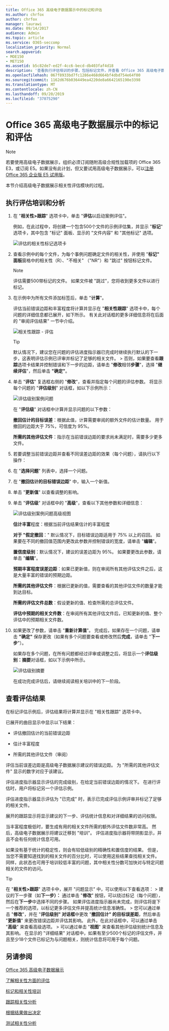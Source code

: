 ```yaml
---
title: Office 365 高级电子数据展示中的标记和评估
ms.author: chrfox
author: chrfox
manager: laurawi
ms.date: 09/14/2017
audience: Admin
ms.topic: article
ms.service: O365-seccomp
localization_priority: Normal
search.appverid:
- MOE150
- MET150
ms.assetid: b5c82de7-ed2f-4cc6-becd-db403faf4d18
description: '查看执行评估培训的步骤，包括标记文件，并查看 Office 365 高级电子数据展示中的评估结果。 '
ms.openlocfilehash: 067f8933bd7fc1286e468d664bf4dbd754e64f00
ms.sourcegitcommit: 1162d676b036449ea4220de8a6642165190e3398
ms.translationtype: MT
ms.contentlocale: zh-CN
ms.lasthandoff: 09/20/2019
ms.locfileid: "37075290"
---
```

# <a name="tagging-and-assessment-in-office-365-advanced-ediscovery"></a>Office 365 高级电子数据展示中的标记和评估

> [!NOTE]
> 若要使用高级电子数据展示，组织必须订阅随附高级合规性加载项的 Office 365 E3，或订阅 E5。如果没有此计划，但又要试用高级电子数据展示，可以[注册 Office 365 企业版 E5 试用版](https://go.microsoft.com/fwlink/p/?LinkID=698279)。 
  
本节介绍高级电子数据展示相关性评估模块的过程。 
  
## <a name="performing-assessment-training-and-analysis"></a>执行评估培训和分析

1. 在 "**相关性\>跟踪**" 选项卡中，单击 "**评估**以启动案例评估"。 
    
    例如，在此过程中，将创建一个包含500个文件的示例评估集，并显示 "**标记**" 选项卡，其中包含 "标记" 面板、显示的 "文件内容" 和 "其他标记" 选项。 
    
    ![评估的相关性标记选项卡](media/c8acf891-b1cd-4344-816c-eabb8cbbe742.png)
  
2. 查看示例中的每个文件，为每个事例问题确定文件的相关性，并使用 "**标记" 面板**窗格中的相关性（R）、"不相关" （"NR"）和 "跳过" 按钮标记文件。 
    
    > [!NOTE]
    >  评估需要500带标记的文件。 如果文件被 "跳过"，您将收到更多文件以进行标记。 
  
3. 在示例中为所有文件添加标签后，单击 "**计算**"。 
    
    评估当前错误边距和丰富程度将计算并显示在 "**相关性跟踪**" 选项卡中，每个问题的详细信息都已展开，如下所示。 有关此对话框的更多详细信息将在后面的 "审阅评估结果" 一节中介绍。 
    
    ![相关性跟踪 - 评估](media/da911ba5-8678-40d6-9ad5-fd0b058355c1.png)
  
    > [!TIP]
    > 默认情况下，建议您在问题的评估进度指示器已完成时继续执行默认的下一步，这表明评估示例已评审并标记了足够的相关文件。 > 否则，如果要查看**跟踪**选项卡结果并控制错误和下一步的边距，请单击 "**修改**相邻**步骤**"，选择 "**继续评估**"，然后单击 **"确定"**。 
  
1. 单击 "**评估**" 复选框右侧的 "**修改**"，查看并指定每个问题的评估参数。 将显示每个问题的 "**评估级别**" 对话框，如以下示例所示： 
    
    ![评估级别案例问题](media/b7113fef-d125-4617-ae1b-c9eb0bf79aec.png)
  
    在 "**评估级**" 对话框中计算并显示问题的以下参数： 
    
    **撤回估计的目标误差**：根据此值，计算需要审阅的额外文件的估计数量。 用于撤回的边距大于 75%，可信度为 95%。 
    
    **所需的其他评估文件**：指示在当前错误边距的要求尚未满足时，需要多少更多文件。 
    
2. 若要调整当前错误边距并查看不同误差边距的效果（每个问题），请执行以下操作：
    
1. 在 "**选择问题**" 列表中，选择一个问题。 
    
2. 在 "**撤回估计的目标错误边距**" 中，输入一个新值。
    
3. 单击 "**更新值**" 以查看调整的影响。 
    
3. 单击 "**评估级**" 对话框中的 "**高级**"，查看以下其他参数和详细信息： 
    
    ![评估级别案例问题高级视图](media/577d7e0e-95df-48c2-9dec-bdeab5e801d8.png)
  
    **估计丰富**程度：根据当前评估结果估计的丰富程度
    
    **对于 "假定撤回**：" 默认情况下，目标错误边距适用于 75% 以上的召回。 如果要在不同的撤回值范围内更改此参数并控制错误的宽度，请单击 "**编辑**"。 
    
    **置信度级别**：默认情况下，建议的误差边距为 95%。 如果要更改此参数，请单击 "**编辑**"。 
    
    **预期丰富程度误差边距**：如果已更新值，则在审阅所有其他评估文件之后，这是大量丰富的错误的预期边距。
    
    **所需的其他评估文件**：根据已更新的值，需要查看的其他评估文件的数量才能到达目标。
    
    **所需的评估文件总数**：假设更新的值、检查所需的总评估文件。
    
    **评估中预期的相关文件数**：在审阅所有其他评估文件后，已知更新的值、整个评估中的预期相关文件数。
    
4. 如果更改了参数，请单击 "**重新计算值**"。 完成后，如果存在一个问题，请单击 **"确定"** 保存更改（如果有多个问题要查看或修改然后**完成**，请单击 "**下一步**"）。 
    
    如果存在多个问题，在所有问题都经过评审或调整之后，将显示一个**评估级别：摘要**对话框，如以下示例中所示。 
    
    ![评估级别摘要](media/4997b46d-10a5-4abc-b3b2-7b75a370eb9e.png)
  
    在成功完成评估后，请继续阅读相关培训中的下一阶段。
    
## <a name="reviewing-assessment-results"></a>查看评估结果

在标记评估示例后，评估结果将计算并显示在 "相关性跟踪" 选项卡中。
  
已展开的曲目显示中显示以下结果： 
  
- 评估撤回估计的当前错误边距
    
- 估计丰富程度
    
- 所需的其他评估文件（审阅）
    
评估当前误差边距是高级电子数据展示建议的错误边距。 为 "所需的其他评估文件" 显示的数字对应于该建议。
  
评估进度指示器显示评估的完成级别，在给定当前错误边距的情况下。 在进行评估时，用户将标记另一个评估示例。
  
评估进度指示器显示评估为 "已完成" 时，表示已完成评估示例评审并标记了足够的相关文件。 
  
展开的跟踪显示将显示建议的下一步、评估统计信息和对详细结果的访问权限。
  
当丰富程度极低时，要生成有用的相关文件所需的额外评估文件数非常高。 然后，高级电子数据展示将建议迁移到 "培训"。 评估进度指示器将带阴影显示，并且不会有任何统计信息可用。 
  
如果没有基于统计的稳定性，则会有较低级别的精确性和置信度的结果。 但是，当您不需要知道找到的相关文件的百分比时，可以使用这些结果查找相关文件。 同样，此状态也可用于培训较低丰富的问题，其中相关性分数可加快对与特定问题相关的文件的访问。
  
> [!TIP]
> 在 "**相关性\>跟踪**" 选项卡中，展开 "问题显示" 中，可以使用以下查看选项： > 建议的下一步骤（如**下一步）：** 通过单击 "**修改**" 按钮，可以绕过标记（每个问题），然后在**下一步**中选择不同的步骤。 如果评估进度指示器尚未完成，则评估将是下一个推荐的选项，以标记更多评估文件并提高统计信息准确性。 > 您可以通过单击 "**修改**"，并在 "**评估级别" 对话框**中更改 "**撤回估计" 的目标误差距**，然后单击 "**更新值**" 来更改错误边距并评估其影响。 此外，在此对话框中，可以通过单击 "**高级**" 来查看高级选项。 > 可以通过单击 "**视图**" 来查看其他评估级别统计信息及其影响。 在显示的 "详细结果" 对话框中，如果有至少500个标记的评估文件，并且至少18个文件已标记为与问题相关，则统计信息将可用于每个问题。 
  
## <a name="see-also"></a>另请参阅

[Office 365 高级电子数据展示](office-365-advanced-ediscovery.md)
  
[了解相关性方面的评估](assessment-in-relevance-in-advanced-ediscovery.md)
  
[标记和相关性培训](tagging-and-relevance-training-in-advanced-ediscovery.md)
  
[跟踪相关性分析](track-relevance-analysis-in-advanced-ediscovery.md)
  
[根据结果做出决定](decision-based-on-the-results-in-advanced-ediscovery.md)
  
[测试相关性分析](test-relevance-analysis-in-advanced-ediscovery.md)

